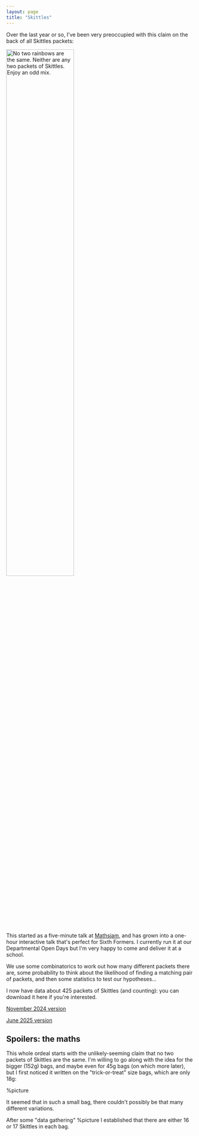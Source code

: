 ```yaml
---
layout: page
title: "Skittles"
---
```


Over the last year or so, I’ve been very preoccupied with this claim on the back of all Skittles packets:

<img src="https://www.clarewallace.co.uk/assets/img/skittles-claim.png" alt="No two rainbows are the same. Neither are any two packets of Skittles. Enjoy an odd mix." width="60%">

This started as a five-minute talk at [Mathsjam](https://mathsjam.com/gathering/uk/), and has grown into a one-hour interactive talk that's perfect for Sixth Formers. I currently run it at our Departmental Open Days but I'm very happy to come and deliver it at a school.

We use some combinatorics to work out how many different packets there are, some probability to think about the likelihood of finding a matching pair of packets, and then some statistics to test our hypotheses…

I now have data about 425 packets of Skittles (and counting): you can download it here if you're interested.

[November 2024 version](/assets/Skittles/skittles-megalist-1-11-24.xlsx)

[June 2025 version](/assets/Skittles/skittles-megalist-3-6-25.xlsx)


## Spoilers: the maths

This whole ordeal starts with the unlikely-seeming claim that no two packets of Skittles are the same. I'm willing to go along with the idea for the bigger (152g) bags, and maybe even for 45g bags (on which more later), but I first noticed it written on the "trick-or-treat" size bags, which are only 18g:

%picture

It seemed that in such a small bag, there couldn't possibly be that many different variations. 

After some "data gathering" 
%picture
I established that there are either 16 or 17 Skittles in each bag. 